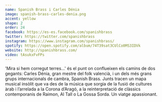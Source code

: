 ```yaml
---
name: Spanish Brass i Carles Dénia
image: spanish-brass-carles-denia.png
accent: yellow
shape: 2
order: 24
facebook: https://es-es.facebook.com/spanishbrass
twitter: https://twitter.com/spanishbrass
instagram: https://www.instagram.com/spanishbrass/
spotify: https://open.spotify.com/album/74T39sat3CUlCo0MS3IDVk
website: http://spanishbrass.com/
video: tAsukxFvFPs
---
```


'Mira si hem corregut terres…' és el punt on conflueixen els camins de dos gegants: Carles Dénia, gran mestre del folk valencià, i un dels més grans grups internacionals de cambra, Spanish Brass. Junts tracen un mapa musical insòlit que va des de la música que sorgia de la fusió de cultures àrab i l’arrelada a la Corona d’Aragó, a la reinterpretació de clàssics contemporanis de Raimon, Al Tall o La Gossa Sorda. Un viatge apassionant.